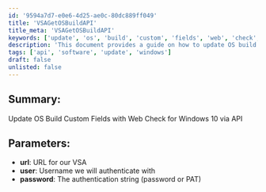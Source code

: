 ```yaml
---
id: '9594a7d7-e0e6-4d25-ae0c-80dc889ff049'
title: 'VSAGetOSBuildAPI'
title_meta: 'VSAGetOSBuildAPI'
keywords: ['update', 'os', 'build', 'custom', 'fields', 'web', 'check', 'win10', 'api']
description: 'This document provides a guide on how to update OS build custom fields for Windows 10 using a web check via API. It covers the necessary parameters such as URL, username, and authentication method required for the process.'
tags: ['api', 'software', 'update', 'windows']
draft: false
unlisted: false
---
```


## Summary:

Update OS Build Custom Fields with Web Check for Windows 10 via API

## Parameters:

- **url**: URL for our VSA  
- **user**: Username we will authenticate with  
- **password**: The authentication string (password or PAT)  




